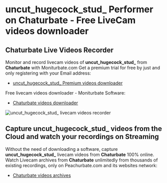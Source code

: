# uncut_hugecock_stud_ Performer on Chaturbate - Free LiveCam videos downloader

## Chaturbate Live Videos Recorder

Monitor and record livecam videos of **uncut_hugecock_stud_** from **Chaturbate** with Moniturbate.com
Get a premium trial for free by just and only registering with your Email address:
* [uncut_hugecock_stud_ Premium videos downloader](https://moniturbate.com/request-demo-licence-key.html)

Free livecam videos downloader - Moniturbate Software:
* [Chaturbate videos downloader](https://moniturbate.com/moniturbate-download-software.html)

![uncut_hugecock_stud_ livecam videos recorder](https://peachurnet.com/templates/moniturbate-software.png)


## Capture uncut_hugecock_stud_ videos from the Cloud and watch your recordings on Streaming

Without the need of downloading a software, capture **uncut_hugecock_stud_** livecam videos from **Chaturbate** 100% online.
Watch Livecam archives from **Chaturbate** unlimitedly from thousands of existing recordings, only on Peachurbate.com and its websites network:
* [Chaturbate videos archives](https://peachurnet.com/)
